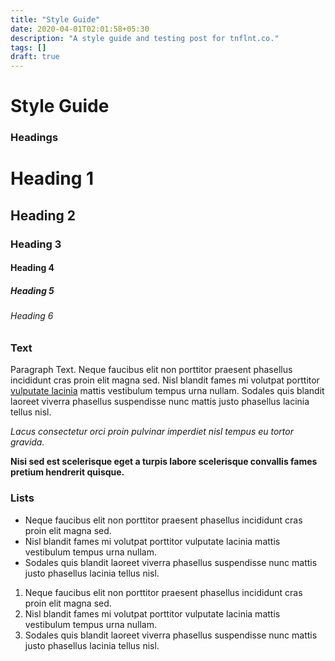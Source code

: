 ```yaml
---
title: "Style Guide"
date: 2020-04-01T02:01:58+05:30
description: "A style guide and testing post for tnflnt.co."
tags: []
draft: true
---
```


# Style Guide

### Headings

# Heading 1
## Heading 2
### Heading 3
#### Heading 4
##### Heading 5
###### Heading 6

### Text

Paragraph Text. Neque faucibus elit non porttitor praesent phasellus incididunt cras proin elit magna sed. Nisl blandit fames mi volutpat porttitor [vulputate lacinia]() mattis vestibulum tempus urna nullam. Sodales quis blandit laoreet viverra phasellus suspendisse nunc mattis justo phasellus lacinia tellus nisl. 

*Lacus consectetur orci proin pulvinar imperdiet nisl tempus eu tortor gravida.* 

**Nisi sed est scelerisque eget a turpis labore scelerisque convallis fames pretium hendrerit quisque.**

### Lists

- Neque faucibus elit non porttitor praesent phasellus incididunt cras proin elit magna sed. 
- Nisl blandit fames mi volutpat porttitor vulputate lacinia mattis vestibulum tempus urna nullam. 
- Sodales quis blandit laoreet viverra phasellus suspendisse nunc mattis justo phasellus lacinia tellus nisl.

1. Neque faucibus elit non porttitor praesent phasellus incididunt cras proin elit magna sed. 
2. Nisl blandit fames mi volutpat porttitor vulputate lacinia mattis vestibulum tempus urna nullam. 
3. Sodales quis blandit laoreet viverra phasellus suspendisse nunc mattis justo phasellus lacinia tellus nisl.
